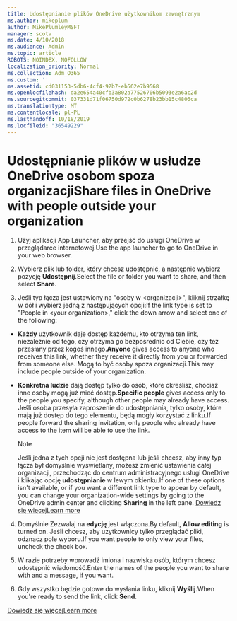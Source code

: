 ```yaml
---
title: Udostępnianie plików OneDrive użytkownikom zewnętrznym
ms.author: mikeplum
author: MikePlumleyMSFT
manager: scotv
ms.date: 4/10/2018
ms.audience: Admin
ms.topic: article
ROBOTS: NOINDEX, NOFOLLOW
localization_priority: Normal
ms.collection: Adm_O365
ms.custom: ''
ms.assetid: cd031153-5db6-4cf4-92b7-eb562e7b9568
ms.openlocfilehash: da2e654a40cfb3a802a77526706b5093e2a6ac2d
ms.sourcegitcommit: 037331d71f06750d972c0b6278b23bb15c4806ca
ms.translationtype: MT
ms.contentlocale: pl-PL
ms.lasthandoff: 10/18/2019
ms.locfileid: "36549229"
---
```

# <a name="share-files-in-onedrive-with-people-outside-your-organization"></a><span data-ttu-id="84ad4-102">Udostępnianie plików w usłudze OneDrive osobom spoza organizacji</span><span class="sxs-lookup"><span data-stu-id="84ad4-102">Share files in OneDrive with people outside your organization</span></span>

1. <span data-ttu-id="84ad4-103">Użyj aplikacji App Launcher, aby przejść do usługi OneDrive w przeglądarce internetowej.</span><span class="sxs-lookup"><span data-stu-id="84ad4-103">Use the app launcher to go to OneDrive in your web browser.</span></span> 
    
2. <span data-ttu-id="84ad4-104">Wybierz plik lub folder, który chcesz udostępnić, a następnie wybierz pozycję **Udostępnij**.</span><span class="sxs-lookup"><span data-stu-id="84ad4-104">Select the file or folder you want to share, and then select **Share**.</span></span> 
    
3. <span data-ttu-id="84ad4-105">Jeśli typ łącza jest ustawiony na "osoby w \<organizacji\>", kliknij strzałkę w dół i wybierz jedną z następujących opcji:</span><span class="sxs-lookup"><span data-stu-id="84ad4-105">If the link type is set to "People in \<your organization\>," click the down arrow and select one of the following:</span></span> 
    
  - <span data-ttu-id="84ad4-106">**Każdy** użytkownik daje dostęp każdemu, kto otrzyma ten link, niezależnie od tego, czy otrzyma go bezpośrednio od Ciebie, czy też przesłany przez kogoś innego.</span><span class="sxs-lookup"><span data-stu-id="84ad4-106">**Anyone** gives access to anyone who receives this link, whether they receive it directly from you or forwarded from someone else.</span></span> <span data-ttu-id="84ad4-107">Mogą to być osoby spoza organizacji.</span><span class="sxs-lookup"><span data-stu-id="84ad4-107">This may include people outside of your organization.</span></span> 
    
  - <span data-ttu-id="84ad4-108">**Konkretna ludzie** dają dostęp tylko do osób, które określisz, chociaż inne osoby mogą już mieć dostęp.</span><span class="sxs-lookup"><span data-stu-id="84ad4-108">**Specific people** gives access only to the people you specify, although other people may already have access.</span></span> <span data-ttu-id="84ad4-109">Jeśli osoba przesyła zaproszenie do udostępniania, tylko osoby, które mają już dostęp do tego elementu, będą mogły korzystać z linku.</span><span class="sxs-lookup"><span data-stu-id="84ad4-109">If people forward the sharing invitation, only people who already have access to the item will be able to use the link.</span></span> 
    
    > [!NOTE]
    > <span data-ttu-id="84ad4-110">Jeśli jedna z tych opcji nie jest dostępna lub jeśli chcesz, aby inny typ łącza był domyślnie wyświetlany, możesz zmienić ustawienia całej organizacji, przechodząc do centrum administracyjnego usługi OneDrive i klikając opcję **udostępnianie** w lewym okienku.</span><span class="sxs-lookup"><span data-stu-id="84ad4-110">If one of these options isn't available, or if you want a different link type to appear by default, you can change your organization-wide settings by going to the OneDrive admin center and clicking **Sharing** in the left pane.</span></span> [<span data-ttu-id="84ad4-111">Dowiedz się więcej</span><span class="sxs-lookup"><span data-stu-id="84ad4-111">Learn more</span></span>](https://go.microsoft.com/fwlink/?linkid=871961)
  
4. <span data-ttu-id="84ad4-112">Domyślnie Zezwalaj na **edycję** jest włączona.</span><span class="sxs-lookup"><span data-stu-id="84ad4-112">By default, **Allow editing** is turned on.</span></span> <span data-ttu-id="84ad4-113">Jeśli chcesz, aby użytkownicy tylko przeglądać pliki, odznacz pole wyboru.</span><span class="sxs-lookup"><span data-stu-id="84ad4-113">If you want people to only view your files, uncheck the check box.</span></span> 
    
5. <span data-ttu-id="84ad4-114">W razie potrzeby wprowadź imiona i nazwiska osób, którym chcesz udostępnić wiadomość.</span><span class="sxs-lookup"><span data-stu-id="84ad4-114">Enter the names of the people you want to share with and a message, if you want.</span></span>
    
6. <span data-ttu-id="84ad4-115">Gdy wszystko będzie gotowe do wysłania linku, kliknij **Wyślij**.</span><span class="sxs-lookup"><span data-stu-id="84ad4-115">When you're ready to send the link, click **Send**.</span></span> 
    
[<span data-ttu-id="84ad4-116">Dowiedz się więcej</span><span class="sxs-lookup"><span data-stu-id="84ad4-116">Learn more</span></span>](https://go.microsoft.com/fwlink/?linkid=871861)
  

